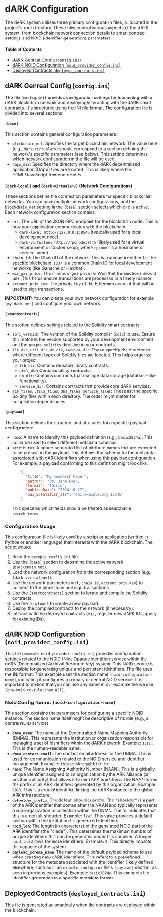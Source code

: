 # dARK Configuration 


The dARK system utilizes three primary configuration files, all located in the project's root directory. These files control various aspects of the dARK system, from blockchain network connection details to smart contract settings and NOID (identifier generation) parameters.

#### Table of Contents
  - [dARK Genreal Config (`config.ini`)](#dark-genreal-config-configini)
  - [dARK NOID Configuration (`noid_provider_config.ini`)](#dark-noid-configuration-noid_provider_configini)
  - [Deployed Contracts (`deployed_contracts.ini`)](#deployed-contracts-deployed_contractsini)



## dARK Genreal Config (`config.ini`)

The file (`config.ini`) provides configuration settings for interacting with a dARK blockchain network and deploying/interacting with the dARK smart contracts. It's structured using the INI file format.
The configuration file is divided into several sections:

#### `[base]`

This section contains general configuration parameters:

*   `blockchain_net`: Specifies the target blockchain network.  The value here (e.g., `dark-virtualenv`) should correspond to a section defining the network's specific parameters (see below). This setting determines which network configuration in the file will be used.
*   `dapp_dir`:  Specifies the directory where the dARK decentralized application (DApp) files are located.  This is likely where the HTML/JavaScript frontend resides.

#### `[dark-local]` and `[dark-virtualenv]` (Network Configurations)

These sections define the connection parameters for specific blockchain networks.  You can have multiple network configurations, and the `blockchain_net` setting in the `[base]` section selects which one is active. Each network configuration section contains:

*   `url`: The URL of the JSON-RPC endpoint for the blockchain node. This is how your application communicates with the blockchain.
    *   `dark-local`:  `http://127.0.0.1:8545` (typically used for a local development node).
    *   `dark-virtualenv`: `http://rpcnode:8545` (likely used for a virtual environment or Docker setup, where `rpcnode` is a hostname or service name).
*   `chain_id`: The Chain ID of the network. This is a unique identifier for the specific blockchain.  `1337` is a common Chain ID for local development networks (like Ganache or Hardhat).
*   `min_gas_price`: The minimum gas price (in Wei) that transactions should use.  This helps ensure transactions are processed in a timely manner.
*   `account_priv_key`: The *private key* of the Ethereum account that will be used to sign transactions.  

**IMPORTANT:** You can create your own network configuration for example `[my-dark-net]` and configure your own network.

#### `[smartcontracts]`

This section defines settings related to the Solidity smart contracts:

*   `solc_version`: The version of the Solidity compiler (`solc`) to use.  Ensure this matches the version supported by your development environment and the `pragma solidity` directive in your contracts.
*   `lib_dir`, `util_dir`, `db_dir`, `service_dir`: These specify the directories where different types of Solidity files are located. This helps organize your project.
    *    `lib_dir`: Contains reusable library contracts.
    *    `util_dir`: Contains utility contracts.
    *   `db_dir`: Contains contracts that manage data storage (database-like functionality).
    * `service_dir`: Contains contracts that provide core dARK services.
*   `lib_files`, `utils_files`, `dbs_files`, `service_files`:  These list the specific Solidity files within each directory.  The order might matter for compilation dependencies.

#### `[payload]`

This section defines the structure and attributes for a specific payload configuration:

*    `name`: A name to identify this payload definition (e.g., `basic2024a`).  This could be used to select different metadata schemas.
*  `attributes`: A space-separated list of attribute names that are expected to be present in the payload. This defines the schema for the metadata associated with dARK identifiers when using this payload configuration.  For example, a payload conforming to this definition might look like:
    ```json
        {
          "title": "My Research Paper",
          "author": "Dr. Jane Doe",
          "format": "thesis",
          "publishDate": "2024-10-27",
          "oai_identifier_str": "oai:example.org:12345"
        }
    ```
    This specifies which fields should be treated as searchable `search_terms`.


### Configuration Usage

This configuration file is likely used by a script or application (written in Python or another language) that interacts with the dARK blockchain. The script would:

1.  Read the `example_config.ini` file.
2.  Use the `[base]` section to determine the active network (`blockchain_net`).
3.  Load the network configuration from the corresponding section (e.g., `[dark-virtualenv]`).
4.  Use the network parameters (`url`, `chain_id`, `account_priv_key`) to connect to the blockchain and sign transactions.
5.  Use the `[smartcontracts]` section to locate and compile the Solidity contracts.
6.  Use the `[payload]` to create a new payload.
7.  Deploy the compiled contracts to the network (if necessary).
8.  Interact with the deployed contracts (e.g., register new dARK IDs, query for existing IDs).


## dARK NOID Configuration (`noid_provider_config.ini`)

This file (`example_noid_provider_config.ini`) provides configuration settings related to the NOID (Nice Opaque Identifier) service within the dARK (Decentralized Archival Resource Key) system.  This NOID service is responsible for generating unique and persistent identifiers. The file uses the INI format. This example uses the section name `[noid-configuration-name]`, indicating it configures a primary or central NOID service. It is important to metion that you can use any name in our example file we use `[one-noid-to-rule-them-all]`.

### Noid Config Name: `[noid-configuration-name]`

This section contains the parameters for configuring a specific NOID instance. The section name itself might be descriptive of its role (e.g., a central NOID service).

*   **`dnma_name`**:  The name of the Decentralized Name Mapping Authority (DNMA).  This represents the institution or organization responsible for managing a set of identifiers within the dARK network. Example: `IBICT`. This is the human-readable name.
*   **`dnma_contact_email`**: The contact email address for the DNMA.  This is used for communication related to the NOID service and identifier management. Example: `thiagonobrega@ibict.br`.
*   **`naan`**: The Name Assigning Authority Number (NAAN).  This is a globally unique identifier assigned to an organization by the ARK Alliance (or another authority) that allows it to mint ARK identifiers.  The NAAN forms the prefix of all ARK identifiers generated by this organization. Example: `8033`. This is a *crucial* identifier, linking the dARK instance to the global ARK infrastructure.
*   **`dshoulder_prefix`**: The default shoulder prefix. The "shoulder" is a part of the ARK identifier that comes after the NAAN and typically represents a sub-organization or collection within the DNMA. The 'd' indicates that this is a default shoulder. Example: `fkwf`. This value provides a default section within the institution for generated identifiers.
*   **`noid_len`**: The length (in characters) of the generated NOID part of the ARK identifier (the "blade").  This determines the maximum number of unique identifiers that can be generated under this shoulder. A longer `noid_len` allows for more identifiers. Example: `8`.  This directly impacts the capacity of the system.
*   **`payload_schema_name`**:  The name of the default payload schema to use when creating new dARK identifiers.  This refers to a predefined structure for the metadata associated with the identifier (likely defined elsewhere, such as in an `example_config.ini` file's `[payload]` section, as seen in previous examples). Example: `basic2024a`.  This connects the identifier generation to a specific metadata format.


## Deployed Contracts (`deployed_contracts.ini`)

This file is generated automatically when the contracts are deployed within the blockchain.
